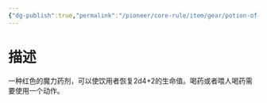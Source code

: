 ```yaml
---
{"dg-publish":true,"permalink":"/pioneer/core-rule/item/gear/potion-of-healing/","dgPassFrontmatter":true}
---
```


# 描述
一种红色的魔力药剂，可以使饮用者恢复2d4+2的生命值。喝药或者喂人喝药需要使用一个动作。